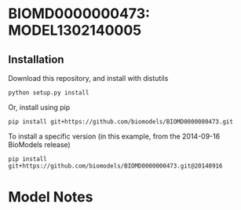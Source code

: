 # BIOMD0000000473: MODEL1302140005

## Installation

Download this repository, and install with distutils

`python setup.py install`

Or, install using pip

`pip install git+https://github.com/biomodels/BIOMD0000000473.git`

To install a specific version (in this example, from the 2014-09-16 BioModels release)

`pip install git+https://github.com/biomodels/BIOMD0000000473.git@20140916`


# Model Notes



